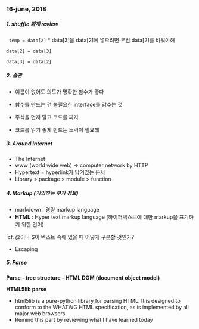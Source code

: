 ### 16-june, 2018



##### 1. shuffle 과제 review

``` temp = data[2]```  * data[3]을 data[2]에 넣으려면 우선 data[2]를 비워야해

```data[2] = data[3]```

```data[3] = data[2]```



##### 2. 습관

- 이름이 없어도 의도가 명확한 함수가 좋다

- 함수를 만드는 건 불필요한 interface를 감추는 것

- 주석을 먼저 달고 코드를 짜자

- 코드를 읽기 좋게 만드는 노력이 필요해

  

##### 3. Around Internet

- The Internet
- www (world wide web) -> computer network by HTTP 
- Hypertext = hyperlink가 담겨있는 문서
- Library > package > module > function



##### 4. Markup (기입하는 부가 정보)

- markdown : 경량 markup language 
- **HTML** : Hyper text markup language (하이퍼텍스트에 대한 markup을 표기하기 위한 언어)

​       cf. @이나 $이 텍스트 속에 있을 때 어떻게 구분할 것인가?

- Escaping



##### 5. Parse

**Parse - tree structure - HTML DOM (document object model)**

**HTML5lib parse**
- html5lib is a pure-python library for parsing HTML. 
  It is designed to conform to the WHATWG HTML specification, 
  as is implemented by all major web browsers.
- Remind this part by reviewing what I have learned today



